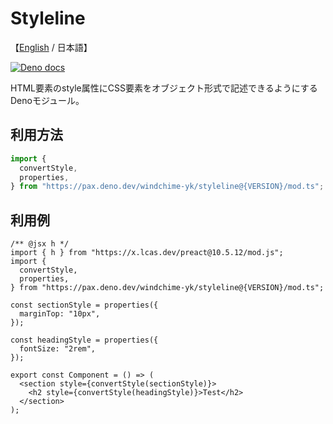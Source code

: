 # Styleline

【[English](./README.md) / 日本語】

[![Deno docs](https://img.shields.io/badge/deno-docs-green?logo=deno)](https://doc.deno.land/https://raw.githubusercontent.com/windchime-yk/styleline/main/mod.ts)

HTML要素のstyle属性にCSS要素をオブジェクト形式で記述できるようにするDenoモジュール。

## 利用方法

```typescript
import {
  convertStyle,
  properties,
} from "https://pax.deno.dev/windchime-yk/styleline@{VERSION}/mod.ts";
```

## 利用例

```tsx
/** @jsx h */
import { h } from "https://x.lcas.dev/preact@10.5.12/mod.js";
import {
  convertStyle,
  properties,
} from "https://pax.deno.dev/windchime-yk/styleline@{VERSION}/mod.ts";

const sectionStyle = properties({
  marginTop: "10px",
});

const headingStyle = properties({
  fontSize: "2rem",
});

export const Component = () => (
  <section style={convertStyle(sectionStyle)}>
    <h2 style={convertStyle(headingStyle)}>Test</h2>
  </section>
);
```
